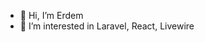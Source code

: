 - 👋 Hi, I’m Erdem
- 👀 I’m interested in Laravel, React, Livewire


<!---
Sntrdm/Sntrdm is a ✨ special ✨ repository because its `README.md` (this file) appears on your GitHub profile.
You can click the Preview link to take a look at your changes.
--->

